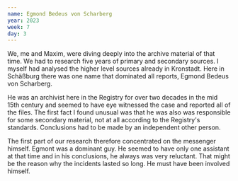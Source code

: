 ```yaml
---
name: Egmond Bedeus von Scharberg
year: 2023
week: 7
day: 3
---
```


We, me and Maxim, were diving deeply into the archive material of that time. We
had to research five years of primary and secondary sources. I myself had
analysed the higher level sources already in Kronstadt. Here in Schäßburg there
was one name that dominated all reports, Egmond Bedeus von Scharberg.

He was an archivist here in the Registry for over two decades in the mid 15th
century and seemed to have eye witnessed the case and reported all of the files.
The first fact I found unusual was that he was also was responsible for some
secondary material, not at all according to the Registry's standards.
Conclusions had to be made by an independent other person.

The first part of our research therefore concentrated on the messenger himself.
Egmont was a dominant guy. He seemed to have only one assistant at that time and
in his conclusions, he always was very reluctant. That might be the reason why
the incidents lasted so long. He must have been involved himself.

